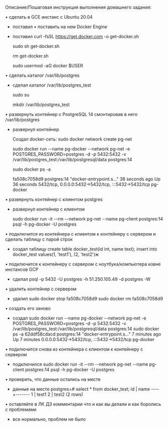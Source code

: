 Описание/Пошаговая инструкция выполнения домашнего задания:

• сделать в GCE инстанс с Ubuntu 20.04
  + поставил
• поставить на нем Docker Engine
  + поставил
    curl -fsSL https://get.docker.com -o get-docker.sh

    sudo sh get-docker.sh

    rm get-docker.sh

    sudo usermod -aG docker $USER

• сделать каталог /var/lib/postgres
  + сделал каталог /var/lib/postgres_test

    sudo su

    mkdir /var/lib/postgres_test

• развернуть контейнер с PostgreSQL 14 смонтировав в него /var/lib/postgres
  + развернул контейнер

    Создал docker-сеть: sudo docker network create pg-net

    sudo docker run --name pg-docker --network pg-net -e POSTGRES_PASSWORD=postgres -d -p 5432:5432  -v /var/lib/postgres_test:/var/lib/postgresql/data postgres:14

    sudo docker ps -a

    fa508c7058d9   postgres:14   "docker-entrypoint.s…"   38 seconds ago   Up 36 seconds   5432/tcp, 0.0.0.0:5432->5432/tcp, :::5432->5432/tcp   pg-docker

• развернуть контейнер с клиентом postgres
  + развернул контейнер с клиентом

    sudo docker run -it --rm --network pg-net --name pg-client postgres:14 psql -h pg-docker -U postgres

• подключится из контейнера с клиентом к контейнеру с сервером и сделать
таблицу с парой строк
   + создал таблицу
     create table docker_test(id int, name text);
     insert into docker_test values(1, 'test1'), (2, 'test2')ж

• подключится к контейнеру с сервером с ноутбука/компьютера извне инстансов GCP
  + сделал
    psql -p 5432 -U postgres -h 51.250.105.49 -d postgres -W

• удалить контейнер с сервером
  + удалил
    sudo docker stop fa508c7058d9
    sudo docker rm fa508c7058d9

• создать его заново
  + создал
    sudo docker run --name pg-docker --network pg-net -e POSTGRES_PASSWORD=postgres -d -p 5432:5432  -v /var/lib/postgres_test:/var/lib/postgresql/data postgres:14
    sudo docker ps -a
    62ddf58cdacd   postgres:14   "docker-entrypoint.s…"   7 minutes ago   Up 7 minutes   0.0.0.0:5432->5432/tcp, :::5432->5432/tcp   pg-docker

• подключится снова из контейнера с клиентом к контейнеру с сервером
  + подключился
    sudo docker run -it --rm --network pg-net --name pg-client postgres:14 psql -h pg-docker -U postgres

• проверить, что данные остались на месте
  + данные на месте
    postgres=# select * from docker_test;
    id | name
   ----+-------
     1 | test1
     2 | test2
     (2 rows)


• оставляйте в ЛК ДЗ комментарии что и как вы делали и как боролись с проблемами
  + все нормально, проблем не было

